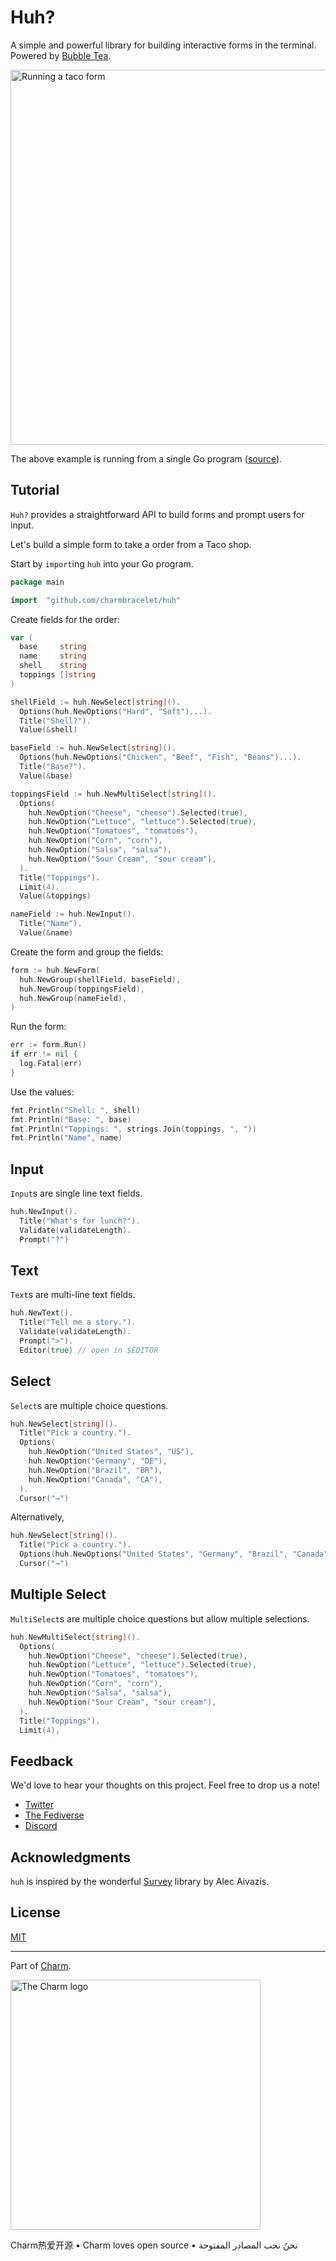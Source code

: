 # Huh?

A simple and powerful library for building interactive forms in the terminal. Powered by [Bubble Tea](https://github.com/charmbracelet/bubbletea).

<img alt="Running a taco form" width="600" src="./examples/taco/taco.gif">

The above example is running from a single Go program ([source](./examples/taco/main.go)).

## Tutorial

`Huh?` provides a straightforward API to build forms and prompt users for input.

Let's build a simple form to take a order from a Taco shop.

Start by `import`ing `huh` into your Go program.

```go
package main

import  "github.com/charmbracelet/huh"
```

Create fields for the order:

```go
var (
  base     string
  name     string
  shell    string
  toppings []string
)

shellField := huh.NewSelect[string]().
  Options(huh.NewOptions("Hard", "Soft")...).
  Title("Shell?").
  Value(&shell)

baseField := huh.NewSelect[string]().
  Options(huh.NewOptions("Chicken", "Beef", "Fish", "Beans")...).
  Title("Base?").
  Value(&base)

toppingsField := huh.NewMultiSelect[string]().
  Options(
    huh.NewOption("Cheese", "cheese").Selected(true),
    huh.NewOption("Lettuce", "lettuce").Selected(true),
    huh.NewOption("Tomatoes", "tomatoes"),
    huh.NewOption("Corn", "corn"),
    huh.NewOption("Salsa", "salsa"),
    huh.NewOption("Sour Cream", "sour cream"),
  ).
  Title("Toppings").
  Limit(4).
  Value(&toppings)

nameField := huh.NewInput().
  Title("Name").
  Value(&name)
```

Create the form and group the fields:

```go
form := huh.NewForm(
  huh.NewGroup(shellField, baseField),
  huh.NewGroup(toppingsField),
  huh.NewGroup(nameField),
)
```

Run the form:

```go
err := form.Run()
if err != nil {
  log.Fatal(err)
}
```

Use the values:

```go
fmt.Println("Shell: ", shell)
fmt.Println("Base: ", base)
fmt.Println("Toppings: ", strings.Join(toppings, ", "))
fmt.Println("Name", name)
```

## Input

`Input`s are single line text fields.

```go
huh.NewInput().
  Title("What's for lunch?").
  Validate(validateLength).
  Prompt("?")
```

## Text

`Text`s are multi-line text fields.

```go
huh.NewText().
  Title("Tell me a story.").
  Validate(validateLength).
  Prompt(">").
  Editor(true) // open in $EDITOR
```

## Select

`Select`s are multiple choice questions.

```go
huh.NewSelect[string]().
  Title("Pick a country.").
  Options(
    huh.NewOption("United States", "US"),
    huh.NewOption("Germany", "DE"),
    huh.NewOption("Brazil", "BR"),
    huh.NewOption("Canada", "CA"),
  ).
  Cursor("→")
```

Alternatively,

```go
huh.NewSelect[string]().
  Title("Pick a country.").
  Options(huh.NewOptions("United States", "Germany", "Brazil", "Canada")...).
  Cursor("→")
```

## Multiple Select

`MultiSelect`s are multiple choice questions but allow multiple selections.

```go
huh.NewMultiSelect[string]().
  Options(
    huh.NewOption("Cheese", "cheese").Selected(true),
    huh.NewOption("Lettuce", "lettuce").Selected(true),
    huh.NewOption("Tomatoes", "tomatoes"),
    huh.NewOption("Corn", "corn"),
    huh.NewOption("Salsa", "salsa"),
    huh.NewOption("Sour Cream", "sour cream"),
  ).
  Title("Toppings").
  Limit(4),
```


## Feedback

We'd love to hear your thoughts on this project. Feel free to drop us a note!

* [Twitter](https://twitter.com/charmcli)
* [The Fediverse](https://mastodon.social/@charmcli)
* [Discord](https://charm.sh/chat)

## Acknowledgments

`huh` is inspired by the wonderful [Survey][survey] library by Alec Aivazis.

[survey]: https://github.com/AlecAivazis/survey

## License

[MIT](https://github.com/charmbracelet/bubbletea/raw/master/LICENSE)

***

Part of [Charm](https://charm.sh).

<a href="https://charm.sh/"><img alt="The Charm logo" src="https://stuff.charm.sh/charm-badge.jpg" width="400"></a>

Charm热爱开源 • Charm loves open source • نحنُ نحب المصادر المفتوحة
